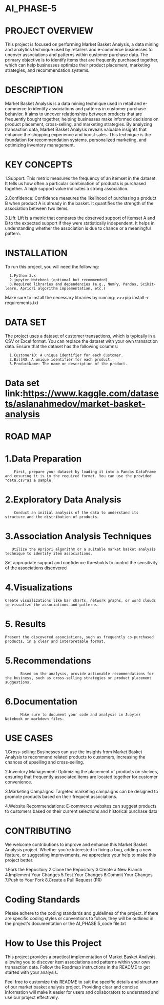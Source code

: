 # AI_PHASE-5

# PROJECT OVERVIEW
 This project is focused on performing Market Basket Analysis, a data mining and analytics technique used by retailers and e-commerce businesses to uncover associations and patterns within customer purchase data. The primary objective is to identify items that are frequently purchased together, which can help businesses optimize their product placement, marketing strategies, and recommendation systems.

# DESCRIPTION
 Market Basket Analysis is a data mining technique used in retail and e-commerce to identify associations and patterns in customer purchase behavior. It aims to uncover relationships between products that are frequently bought together, helping businesses make informed decisions on product placement, cross-selling, and marketing strategies. By analyzing transaction data, Market Basket Analysis reveals valuable insights that enhance the shopping experience and boost sales. This technique is the foundation for recommendation systems, personalized marketing, and optimizing inventory management.

# KEY CONCEPTS
   1.Support: This metric measures the frequency of an itemset in the dataset. It tells us how often a particular combination of products is purchased together. A high support value indicates a strong association.

   2.Confidence: Confidence measures the likelihood of purchasing a product B when product A is already in the basket. It quantifies the strength of the association between two items.

   3.Lift: Lift is a metric that compares the observed support of itemset A and B to the expected support if they were statistically independent. It helps in understanding whether the association is due to chance or a meaningful pattern.
   

# INSTALLATION
 To run this project, you will need the following:

      1.Python 3.x
      2.jupyter Notebook (optional but recommended)
      3.Required libraries and dependencies (e.g., NumPy, Pandas, Scikit-learn, Apriori algorithm implementation, etc.)
Make sure to install the necessary libraries by running:
      >>>pip install -r requirements.txt
     
# DATA SET
 The project uses a dataset of customer transactions, which is typically in a CSV or Excel format. You can replace the dataset with your own transaction data. Ensure that the dataset has the following columns:

      1.CustomerID: A unique identifier for each Customer.
      2.BillNO: A unique identifier for each product.
      3.ProductName: The name or description of the product.
     
   #  Data set link:https://www.kaggle.com/datasets/aslanahmedov/market-basket-analysis


# ROAD MAP

  # 1.Data Preparation
        First, prepare your dataset by loading it into a Pandas DataFrame and ensuring it is in the required format. You can use the provided "data.csv"as a sample.
       
  # 2.Exploratory Data Analysis
        Conduct an initial analysis of the data to understand its structure and the distribution of products.

  # 3.Association Analysis Techniques
       Utilize the Apriori algorithm or a suitable market basket analysis technique to identify item associations.
Set appropriate support and confidence thresholds to control the sensitivity of the associations discovered

  # 4.Visualizations
    Create visualizations like bar charts, network graphs, or word clouds to visualize the associations and patterns.
   
  # 5. Results
    Present the discovered associations, such as frequently co-purchased products, in a clear and interpretable format.

  # 5.Recommendations
           Based on the analysis, provide actionable recommendations for the business, such as cross-selling strategies or product placement suggestions.

  # 6.Documentation
           Make sure to document your code and analysis in Jupyter Notebook or markdown files.
           
           
# USE CASES
   1.Cross-selling: Businesses can use the insights from Market Basket Analysis to recommend related products to customers, increasing the chances of upselling and cross-selling.

   2.Inventory Management: Optimizing the placement of products on shelves, ensuring that frequently associated items are located together for customer convenience.

   3.Marketing Campaigns: Targeted marketing campaigns can be designed to promote products based on their frequent associations.

   4.Website Recommendations: E-commerce websites can suggest products to customers based on their current selections and historical purchase data

   
# CONTRIBUTING
  We welcome contributions to improve and enhance this Market Basket Analysis project. Whether you're interested in fixing a bug, adding a new feature, or suggesting improvements, we appreciate your help to make this project better.
 
   1.Fork the Repository
   2.Clone the Repository
   3.Create a New Branch
   4.Implement Your Changes
   5.Test Your Changes
   6.Commit Your Changes
   7.Push to Your Fork
   8.Create a Pull Request (PR)

# Coding Standards
  Please adhere to the coding standards and guidelines of the project. If there are specific coding styles or conventions to follow, they will be outlined in the project's documentation or the AI_PHASE 5_code file.txt
           
# How to Use this Project
 This project provides a practical implementation of Market Basket Analysis, allowing you to discover item associations and patterns within your own transaction data. Follow the Roadmap instructions in the README to get started with your analysis.

Feel free to customize this README to suit the specific details and structure of our  market basket analysis project. Providing clear and concise information will make it easier for users and collaborators to understand and use our project effectively.
